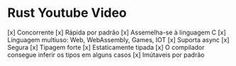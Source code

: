 # Rust Youtube Video


[x] Concorrente
[x] Rápida por padrão
[x] Assemelha-se à linguagem C
[x] Linguagem multiuso: Web, WebAssembly, Games, IOT
[x] Suporta async
[x] Segura
[x] Tipagem forte
[x] Estaticamente tipada
[x] O compilador consegue inferir os tipos em alguns casos
[x] Imútaveis por padrão